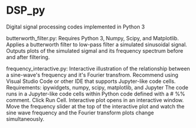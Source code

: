 # DSP_py
Digital signal processing codes implemented in Python 3

butterworth_filter.py:
Requires Python 3, Numpy, Scipy, and Matplotlib.
Applies a butterworth filter to low-pass filter a simulated sinusoidal
signal. Outputs plots of the simulated sigmal and its frequency 
spectrum before and after filtering.

frequency_interactive.py:
Interactive illustration of the relationship between a sine-wave's frequency and it's Fourier transfrom.
Recommend using Visual Studio Code or other IDE that supports Jupyter-like code cells.
Requirements: ipywidgets, numpy, scipy, matplotlib, and Jupyter
The code runs in a Jupyter-like code cells within Python code defined with a # %% comment.
Click Run Cell. Interactive plot opens in an interactive window.
Move the frequency slider at the top of the interactive plot and watch the sine wave frequency and the Fourier transform plots change simultaneously.
